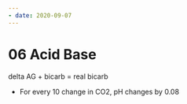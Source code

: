```yaml
---
- date: 2020-09-07
---
```


# 06 Acid Base

delta AG + bicarb = real bicarb

- For every 10 change in CO2, pH changes by 0.08
